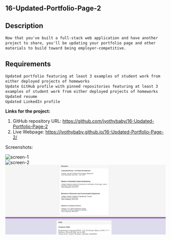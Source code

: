 ## 16-Updated-Portfolio-Page-2

## Description
    Now that you've built a full-stack web application and have another project to share, you'll be updating your portfolio page and other materials to build toward being employer-competitive.

## Requirements
    Updated portfolio featuring at least 3 examples of student work from either deployed projects of homeworks
    Update GitHub profile with pinned repositories featuring at least 3 examples of student work from either deployed projects of homeworks
    Updated resume
    Updated LinkedIn profile




<b>Links for the project:</b><br>

1. GitHub repository URL: https://github.com/jyothybaby/16-Updated-Portfolio-Page-2
2. Live Webpage:  https://jyothybaby.github.io/16-Updated-Portfolio-Page-2/


Screenshots:

![screen-1]()<br>
![screen-2]()<br>
![screen-3](https://github.com/jyothybaby/08-Updated-Portfolio/blob/main/Screenshots/screenshot-3.png)<br>




